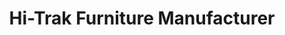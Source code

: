 ---
title: "Hi-Trak Furniture Manufacturer"
url: /nanded/hi-trak-furniture-manufacturer/
shop: Möbel
---